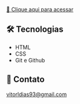 [🔗 Clique aqui para acessar](https://vitorldias.github.io/dio_desafio001/)

 ## 🛠️ Tecnologias
 - HTML
 - CSS
 - Git e Github

 ## 💙 Contato

 vitorldias93@gmail.com
